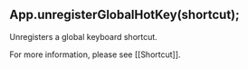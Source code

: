 ## App.unregisterGlobalHotKey(shortcut);

Unregisters a global keyboard shortcut.

For more information, please see \[\[Shortcut\]\].